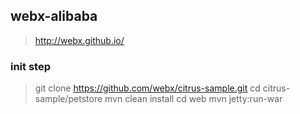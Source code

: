 ## webx-alibaba
> http://webx.github.io/

### init step
>git clone https://github.com/webx/citrus-sample.git
cd citrus-sample/petstore
mvn clean install
cd web
mvn jetty:run-war